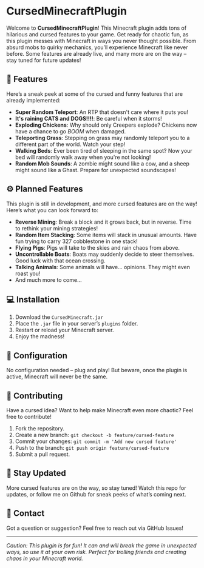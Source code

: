 # CursedMinecraftPlugin

Welcome to **CursedMinecraftPlugin**! This Minecraft plugin adds tons of hilarious and cursed features to your game. Get ready for chaotic fun, as this plugin messes with Minecraft in ways you never thought possible. From absurd mobs to quirky mechanics, you’ll experience Minecraft like never before. Some features are already live, and many more are on the way – stay tuned for future updates!

## 🚀 Features

Here’s a sneak peek at some of the cursed and funny features that are already implemented:

- **Super Random Teleport**: An RTP that doesn't care where it puts you!
- **It's raining CATS and DOGS!!!!**: Be careful when it storms!
- **Exploding Chickens**: Why should only Creepers explode? Chickens now have a chance to go *BOOM* when damaged.
- **Teleporting Grass**: Stepping on grass may randomly teleport you to a different part of the world. Watch your step!
- **Walking Beds**: Ever been tired of sleeping in the same spot? Now your bed will randomly walk away when you're not looking!
- **Random Mob Sounds**: A zombie might sound like a cow, and a sheep might sound like a Ghast. Prepare for unexpected soundscapes!

## ⚙️ Planned Features

This plugin is still in development, and more cursed features are on the way! Here’s what you can look forward to:

- **Reverse Mining**: Break a block and it grows back, but in reverse. Time to rethink your mining strategies!
- **Random Item Stacking**: Some items will stack in unusual amounts. Have fun trying to carry 327 cobblestone in one stack!
- **Flying Pigs**: Pigs will take to the skies and rain chaos from above.
- **Uncontrollable Boats**: Boats may suddenly decide to steer themselves. Good luck with that ocean crossing.
- **Talking Animals**: Some animals will have... opinions. They might even roast you!
- And much more to come...

## 💻 Installation

1. Download the `CursedMinecraft.jar`
2. Place the `.jar` file in your server’s `plugins` folder.
3. Restart or reload your Minecraft server.
4. Enjoy the madness!

## 🔧 Configuration

No configuration needed – plug and play! But beware, once the plugin is active, Minecraft will never be the same.

## 🤝 Contributing

Have a cursed idea? Want to help make Minecraft even more chaotic? Feel free to contribute!

1. Fork the repository.
2. Create a new branch: `git checkout -b feature/cursed-feature`
3. Commit your changes: `git commit -m 'Add new cursed feature'`
4. Push to the branch: `git push origin feature/cursed-feature`
5. Submit a pull request.

## 📢 Stay Updated

More cursed features are on the way, so stay tuned! Watch this repo for updates, or follow me on Github for sneak peeks of what’s coming next.

## 💬 Contact

Got a question or suggestion? Feel free to reach out via GitHub Issues!

---

*Caution: This plugin is for fun! It can and will break the game in unexpected ways, so use it at your own risk. Perfect for trolling friends and creating chaos in your Minecraft world.*

